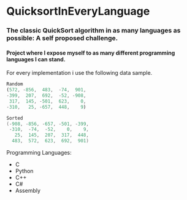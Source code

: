 # QuicksortInEveryLanguage

### The classic QuickSort algorithm in as many languages as possible: A self proposed challenge.
#### Project where I expose myself to as many different programming languages I can stand.


For every implementation i use the following data sample.

```javascript
Random
(572, -856,  483,  -74,  901, 
-399,  207,  692,  -52, -908, 
 317,  145, -501,  623,    0, 
-310,   25, -657,  448,    9)
```

```c
Sorted
(-908, -856, -657, -501, -399,
 -310,  -74,  -52,    0,    9,
   25,  145,  207,  317,  448,
  483,  572,  623,  692,  901)
```

Programming Languages:
- C
- Python
- C++
- C#
- Assembly
